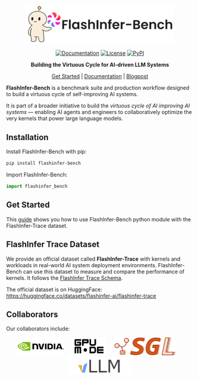 <div align="center" id="top">

<img src="web/packages/ui/src/brand/fib_logo.png" alt="logo" width="400" margin="10px"></img>

[![Documentation](https://img.shields.io/badge/docs-latest-green)](https://bench.flashinfer.ai/docs/)
[![License](https://img.shields.io/badge/license-apache_2-blue)](https://github.com/flashinfer-ai/flashinfer-bench/blob/main/LICENCE)
[![PyPI](https://img.shields.io/pypi/v/flashinfer-bench)](https://pypi.org/project/flashinfer-bench/)

**Building the Virtuous Cycle for AI-driven LLM Systems**

[Get Started](#get-started) | [Documentation](https://bench.flashinfer.ai/docs/) | [Blogpost](https://flashinfer.ai/2025/10/16/flashinfer-bench.html)
</div>

**FlashInfer-Bench** is a benchmark suite and production workflow designed to build a virtuous cycle of self-improving AI systems.

It is part of a broader initiative to build the *virtuous cycle of AI improving AI systems* — enabling AI agents and engineers to collaboratively optimize the very kernels that power large language models.

## Installation

Install FlashInfer-Bench with pip:

```bash
pip install flashinfer-bench
```

Import FlashInfer-Bench:

```python
import flashinfer_bench
```

## Get Started

This [guide](https://bench.flashinfer.ai/docs/start/quick_start) shows you how to use FlashInfer-Bench python module with the FlashInfer-Trace dataset.

## FlashInfer Trace Dataset

We provide an official dataset called **FlashInfer-Trace** with kernels and workloads in real-world AI system deployment environments. FlashInfer-Bench can use this dataset to measure and compare the performance of kernels. It follows the [FlashInfer Trace Schema](https://bench.flashinfer.ai/docs/flashinfer_trace/flashinfer_trace).

The official dataset is on HuggingFace: https://huggingface.co/datasets/flashinfer-ai/flashinfer-trace

## Collaborators

Our collaborators include:

<div align="center">

[<img src="https://raw.githubusercontent.com/mlc-ai/XGrammar-web-assets/refs/heads/main/repo/nvidia.svg" height=50/>](https://github.com/NVIDIA/TensorRT-LLM)
&emsp;
[<img src="https://raw.githubusercontent.com/mlc-ai/XGrammar-web-assets/refs/heads/main/repo/gpu_mode.png" height=50/>](https://github.com/gpu-mode)
&emsp;
[<img src="https://raw.githubusercontent.com/mlc-ai/XGrammar-web-assets/refs/heads/main/repo/sglang.png" height=50/>](https://github.com/sgl-project/sglang)
&emsp;
[<img src="https://raw.githubusercontent.com/mlc-ai/XGrammar-web-assets/refs/heads/main/repo/vllm.png" height=50/>](https://github.com/vllm-project/vllm)

</div>
